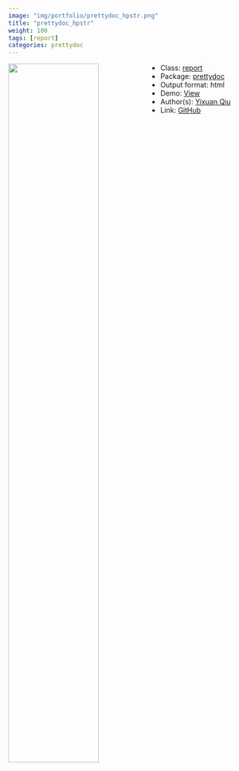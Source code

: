 ```yaml
---
image: "img/portfolio/prettydoc_hpstr.png"
title: "prettydoc_hpstr"
weight: 100
tags: [report]
categories: prettydoc
---
```




<!--more-->

<p><a href="../../img/portfolio/prettydoc_hpstr.png"><img class = "jf-image-shadow" src="../../img/portfolio/prettydoc_hpstr.png" width="60%"  align="left"></a></p>

- Class: [report](../../tags/report)
- Package: [prettydoc](prettydoc)
- Output format: html
- Demo: [View](https://prettydoc.statr.me/hpstr.html)
- Author(s): [Yixuan Qiu](https://statr.me/)
- Link: [GitHub](https://github.com/yixuan/prettydoc)



